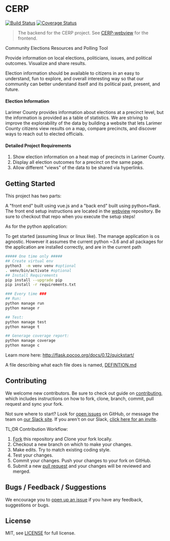 # CERP

[![Build Status](https://travis-ci.org/CodeForFoco/CERP-backend.svg?branch=master)](https://travis-ci.org/CodeForFoco/CERP-backend)
[![Coverage Status](https://coveralls.io/repos/github/CodeForFoco/CERP-backend/badge.svg)](https://coveralls.io/github/CodeForFoco/CERP-backend)

> The backend for the CERP project.
> See [CERP-webview][webview] for the frontend.

Community Elections Resources and Polling Tool

Provide information on local elections, politicians, issues, and political outcomes. Visualize and share results.

Election information should be available to citizens in an easy to understand, fun to explore, and overall interesting way so that our community can better understand itself and its political past, present, and future.

#### Election Information

Larimer County provides information about elections at a precinct level, but the information is provided as a table of statistics. We are striving to improve the explorability of the data by building a website that lets Larimer County citizens view results on a map, compare precincts, and discover ways to reach out to elected officials.

#### Detailed Project Requirements

1. Show election information on a heat map of precincts in Larimer County.
2. Display all election outcomes for a precinct on the same page.
3. Allow different "views" of the data to be shared via hyperlinks.

## Getting Started


This project has two parts:

A "front end" built using vue.js and a "back end" built using python+flask. The front end setup instructions are located in the [webview][webview] repository.  Be sure to checkout that repo when you execute the setup steps!

As for the python application:

To get started (assuming linux or linux like).  The manage application is os agnostic.  However it assumes the current python ~3.6 and all packages for the application are installed correctly, and are in the current path

``` bash
##### One time only #####
## Create virtual env
python3  -m venv venv #optional
. venv/bin/activate #optional
## Install Requirements
pip install --upgrade pip
pip install -r requirements.txt

### Every time ###
## Run:
python manage run
python manage r

## Test:
python manage test
python manage t

## Generage coverage report:
python manage coverage
python manage c
```

Learn more here: http://flask.pocoo.org/docs/0.12/quickstart/

A file describing what each file does is named, [DEFINTION.md](DEFINTION.md)

## Contributing

We welcome new contributors.  Be sure to check out guide on [contributing][contributing], which includes instructions on how to fork, clone, branch, commit, pull request and sync your fork.

Not sure where to start? Look for [open issues][githubissue] on GitHub, or message the team on [our Slack site][slack]. If you aren't on our Slack, [click here for an invite][slackinvite].

TL;DR Contribution Workflow:

1. [Fork][fork] this repository and Clone your fork locally.
1. Checkout a new branch on which to make your changes.
1. Make edits. Try to match existing coding style.
1. Test your changes.
1. Commit your changes. Push your changes to your fork on GitHub.
1. Submit a new [pull request][pullrequest] and your changes will be reviewed and merged.


## Bugs / Feedback / Suggestions

We encourage you to [open up an issue][newissue] if you have any feedback, suggestions or bugs.

## License

MIT, see [LICENSE](/LICENSE) for full license.

[slack]: https://codeforfoco.slack.com/
[slackinvite]: https://codeforfocoslack.herokuapp.com
[fork]: https://help.github.com/articles/fork-a-repo/
[forkthisrepo]: https://github.com/CodeForFoco/CERP-backend#fork-destination-box
[contributing]: https://github.com/CodeForFoco/org/blob/master/CONTRIBUTING.md
[githubissue]: https://github.com/CodeForFoco/CERP-backend/issues
[newissue]: https://github.com/CodeForFoco/CERP-backend/issues/new
[pullrequest]: https://github.com/CodeForFoco/CERP-backend/pulls
[webview]: https://github.com/CodeForFoco/CERP-webview
